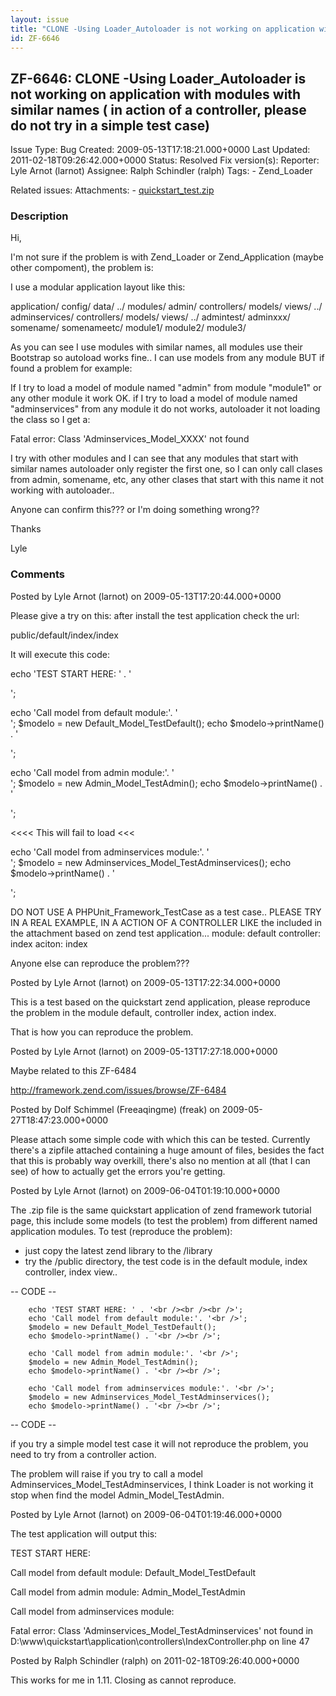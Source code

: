 ```yaml
---
layout: issue
title: "CLONE -Using Loader_Autoloader is not working on application with modules with similar names ( in action of a controller, please do not try in a simple test case)"
id: ZF-6646
---
```


ZF-6646: CLONE -Using Loader\_Autoloader is not working on application with modules with similar names ( in action of a controller, please do not try in a simple test case)
----------------------------------------------------------------------------------------------------------------------------------------------------------------------------

 Issue Type: Bug Created: 2009-05-13T17:18:21.000+0000 Last Updated: 2011-02-18T09:26:42.000+0000 Status: Resolved Fix version(s): 
 Reporter:  Lyle Arnot (larnot)  Assignee:  Ralph Schindler (ralph)  Tags: - Zend\_Loader
 
 Related issues: 
 Attachments: - [quickstart\_test.zip](/issues/secure/attachment/11927/quickstart_test.zip)
 
### Description

Hi,

I'm not sure if the problem is with Zend\_Loader or Zend\_Application (maybe other compoment), the problem is:

I use a modular application layout like this:

application/ config/ data/ ../ modules/ admin/ controllers/ models/ views/ ../ adminservices/ controllers/ models/ views/ ../ admintest/ adminxxx/ somename/ somenameetc/ module1/ module2/ module3/

As you can see I use modules with similar names, all modules use their Bootstrap so autoload works fine.. I can use models from any module BUT if found a problem for example:

If I try to load a model of module named "admin" from module "module1" or any other module it work OK. if I try to load a model of module named "adminservices" from any module it do not works, autoloader it not loading the class so I get a:

Fatal error: Class 'Adminservices\_Model\_XXXX' not found

I try with other modules and I can see that any modules that start with similar names autoloader only register the first one, so I can only call clases from admin, somename, etc, any other clases that start with this name it not working with autoloader..

Anyone can confirm this??? or I'm doing something wrong??

Thanks

Lyle

 

 

### Comments

Posted by Lyle Arnot (larnot) on 2009-05-13T17:20:44.000+0000

Please give a try on this: after install the test application check the url:

public/default/index/index

It will execute this code:

echo 'TEST START HERE: ' . '  
  
  
';

echo 'Call model from default module:'. '  
'; $modelo = new Default\_Model\_TestDefault(); echo $modelo->printName() . '  
  
';

echo 'Call model from admin module:'. '  
'; $modelo = new Admin\_Model\_TestAdmin(); echo $modelo->printName() . '  
  
';

<<<< This will fail to load <<<

echo 'Call model from adminservices module:'. '  
'; $modelo = new Adminservices\_Model\_TestAdminservices(); echo $modelo->printName() . '  
  
';

DO NOT USE A PHPUnit\_Framework\_TestCase as a test case.. PLEASE TRY IN A REAL EXAMPLE, IN A ACTION OF A CONTROLLER LIKE the included in the attachment based on zend test application... module: default controller: index aciton: index

Anyone else can reproduce the problem???

 

 

Posted by Lyle Arnot (larnot) on 2009-05-13T17:22:34.000+0000

This is a test based on the quickstart zend application, please reproduce the problem in the module default, controller index, action index.

That is how you can reproduce the problem.

 

 

Posted by Lyle Arnot (larnot) on 2009-05-13T17:27:18.000+0000

Maybe related to this ZF-6484

<http://framework.zend.com/issues/browse/ZF-6484>

 

 

Posted by Dolf Schimmel (Freeaqingme) (freak) on 2009-05-27T18:47:23.000+0000

Please attach some simple code with which this can be tested. Currently there's a zipfile attached containing a huge amount of files, besides the fact that this is probably way overkill, there's also no mention at all (that I can see) of how to actually get the errors you're getting.

 

 

Posted by Lyle Arnot (larnot) on 2009-06-04T01:19:10.000+0000

The .zip file is the same quickstart application of zend framework tutorial page, this include some models (to test the problem) from different named application modules. To test (reproduce the problem):

- just copy the latest zend library to the /library
- try the /public directory, the test code is in the default module, index controller, index view..

-- CODE --

 
        echo 'TEST START HERE: ' . '<br /><br /><br />';
        echo 'Call model from default module:'. '<br />';
        $modelo = new Default_Model_TestDefault();
        echo $modelo->printName() . '<br /><br />';
    
        echo 'Call model from admin module:'. '<br />';
        $modelo = new Admin_Model_TestAdmin();
        echo $modelo->printName() . '<br /><br />';
    
        echo 'Call model from adminservices module:'. '<br />';
        $modelo = new Adminservices_Model_TestAdminservices();
        echo $modelo->printName() . '<br /><br />';


-- CODE --

if you try a simple model test case it will not reproduce the problem, you need to try from a controller action.

The problem will raise if you try to call a model Adminservices\_Model\_TestAdminservices, I think Loader is not working it stop when find the model Admin\_Model\_TestAdmin.

 

 

Posted by Lyle Arnot (larnot) on 2009-06-04T01:19:46.000+0000

The test application will output this:

TEST START HERE:

Call model from default module: Default\_Model\_TestDefault

Call model from admin module: Admin\_Model\_TestAdmin

Call model from adminservices module:

Fatal error: Class 'Adminservices\_Model\_TestAdminservices' not found in D:\\www\\quickstart\\application\\controllers\\IndexController.php on line 47

 

 

Posted by Ralph Schindler (ralph) on 2011-02-18T09:26:40.000+0000

This works for me in 1.11. Closing as cannot reproduce.

 

 
